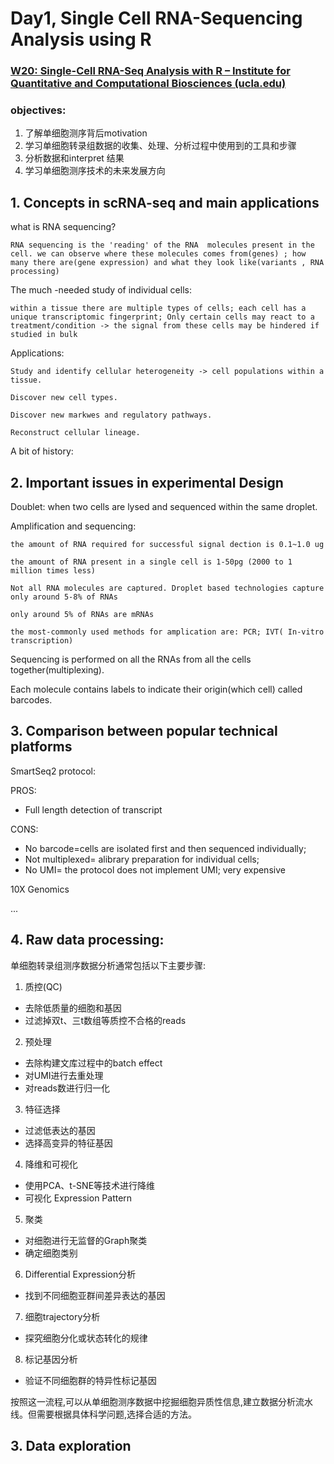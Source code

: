 # Day1, Single Cell RNA-Sequencing Analysis using R

### [W20: Single-Cell RNA-Seq Analysis with R – Institute for Quantitative and Computational Biosciences (ucla.edu)](https://qcb.ucla.edu/collaboratory/workshops/w20-single-cell-rna-seq/#toggle-id-3)

### objectives:

1. 了解单细胞测序背后motivation
2. 学习单细胞转录组数据的收集、处理、分析过程中使用到的工具和步骤
3. 分析数据和interpret 结果
4. 学习单细胞测序技术的未来发展方向

## 1. Concepts in scRNA-seq and main applications

what is RNA sequencing?

    RNA sequencing is the 'reading' of the RNA  molecules present in the cell. we can observe where these molecules comes from(genes) ; how many there are(gene expression) and what they look like(variants , RNA processing)



The much -needed study of individual cells:

    within a tissue there are multiple types of cells; each cell has a unique transcriptomic fingerprint; Only certain cells may react to a treatment/condition -> the signal from these cells may be hindered if studied in bulk

Applications:

    Study and identify cellular heterogeneity -> cell populations within a tissue.

    Discover new cell types.

    Discover new markwes and regulatory pathways.

    Reconstruct cellular lineage.


A bit of history:


## 2. Important issues in experimental Design


Doublet: when two cells are lysed and sequenced within the same droplet.

Amplification and sequencing:

    the amount of RNA required for successful signal dection is 0.1~1.0 ug

    the amount of RNA present in a single cell is 1-50pg (2000 to 1 million times less)

    Not all RNA molecules are captured. Droplet based technologies capture only around 5-8% of RNAs

    only around 5% of RNAs are mRNAs

    the most-commonly used methods for amplication are: PCR; IVT( In-vitro transcription)

    

   Sequencing is performed on all the RNAs from all the cells together(multiplexing).

   Each molecule contains labels to indicate their origin(which cell) called barcodes.

## 3. Comparison between popular technical platforms

SmartSeq2 protocol:

PROS: 
* Full length detection of transcript

CONS:
* No barcode=cells are isolated first and then sequenced individually;
* Not multiplexed= alibrary preparation for individual cells;
* No UMI= the protocol does not implement UMI; very expensive

10X Genomics

...

## 4. Raw data processing:

单细胞转录组测序数据分析通常包括以下主要步骤:

1. 质控(QC)

- 去除低质量的细胞和基因
- 过滤掉双t、三t数组等质控不合格的reads

2. 预处理

- 去除构建文库过程中的batch effect
- 对UMI进行去重处理
- 对reads数进行归一化

3. 特征选择

- 过滤低表达的基因
- 选择高变异的特征基因

4. 降维和可视化

- 使用PCA、t-SNE等技术进行降维
- 可视化 Expression Pattern

5. 聚类

- 对细胞进行无监督的Graph聚类
- 确定细胞类别

6. Differential Expression分析

- 找到不同细胞亚群间差异表达的基因

7. 细胞trajectory分析

- 探究细胞分化或状态转化的规律

8. 标记基因分析

- 验证不同细胞群的特异性标记基因

按照这一流程,可以从单细胞测序数据中挖掘细胞异质性信息,建立数据分析流水线。但需要根据具体科学问题,选择合适的方法。


## 3. Data exploration
